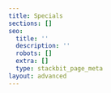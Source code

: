 ```yaml
---
title: Specials
sections: []
seo:
  title: ''
  description: ''
  robots: []
  extra: []
  type: stackbit_page_meta
layout: advanced
---
```

